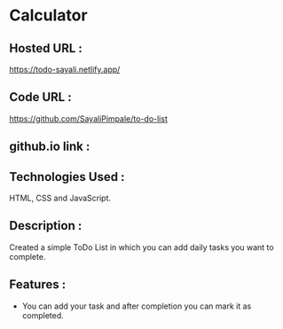 # Calculator

## Hosted URL :
https://todo-sayali.netlify.app/

## Code URL :
https://github.com/SayaliPimpale/to-do-list

## github.io link :


## Technologies Used : 
HTML, CSS and JavaScript.

## Description :
Created a simple ToDo List in which you can add daily tasks you want to complete.

## Features :
* You can add your task and after completion you can mark it as completed. 
